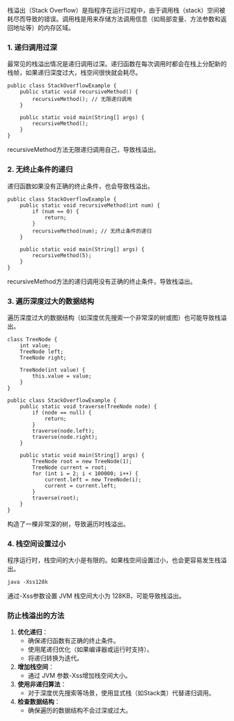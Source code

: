 栈溢出（Stack Overflow）是指程序在运行过程中，由于调用栈（stack）空间被耗尽而导致的错误。调用栈是用来存储方法调用信息（如局部变量、方法参数和返回地址等）的内存区域。
### 1. 递归调用过深
最常见的栈溢出情况是递归调用过深。递归函数在每次调用时都会在栈上分配新的栈帧，如果递归深度过大，栈空间很快就会耗尽。
```
public class StackOverflowExample {
    public static void recursiveMethod() {
        recursiveMethod(); // 无限递归调用
    }

    public static void main(String[] args) {
        recursiveMethod();
    }
}
```
recursiveMethod方法无限递归调用自己，导致栈溢出。
### 2. 无终止条件的递归
递归函数如果没有正确的终止条件，也会导致栈溢出。
```
public class StackOverflowExample {
    public static void recursiveMethod(int num) {
        if (num == 0) {
            return;
        }
        recursiveMethod(num); // 无终止条件的递归
    }

    public static void main(String[] args) {
        recursiveMethod(5);
    }
}
```
recursiveMethod方法的递归调用没有正确的终止条件，导致栈溢出。
### 3. 遍历深度过大的数据结构
遍历深度过大的数据结构（如深度优先搜索一个非常深的树或图）也可能导致栈溢出。
```
class TreeNode {
    int value;
    TreeNode left;
    TreeNode right;

    TreeNode(int value) {
        this.value = value;
    }
}

public class StackOverflowExample {
    public static void traverse(TreeNode node) {
        if (node == null) {
            return;
        }
        traverse(node.left);
        traverse(node.right);
    }

    public static void main(String[] args) {
        TreeNode root = new TreeNode(1);
        TreeNode current = root;
        for (int i = 2; i < 100000; i++) {
            current.left = new TreeNode(i);
            current = current.left;
        }
        traverse(root);
    }
}
```
构造了一棵非常深的树，导致遍历时栈溢出。
### 4. 栈空间设置过小
程序运行时，栈空间的大小是有限的。如果栈空间设置过小，也会更容易发生栈溢出。
```
java -Xss128k
```
通过-Xss参数设置 JVM 栈空间大小为 128KB，可能导致栈溢出。
### 防止栈溢出的方法

1. **优化递归**：
   - 确保递归函数有正确的终止条件。
   - 使用尾递归优化（如果编译器或运行时支持）。
   - 将递归转换为迭代。
2. **增加栈空间**：
   - 通过 JVM 参数-Xss增加栈空间大小。
3. **使用非递归算法**：
   - 对于深度优先搜索等场景，使用显式栈（如Stack类）代替递归调用。
4. **检查数据结构**：
   - 确保遍历的数据结构不会过深或过大。
